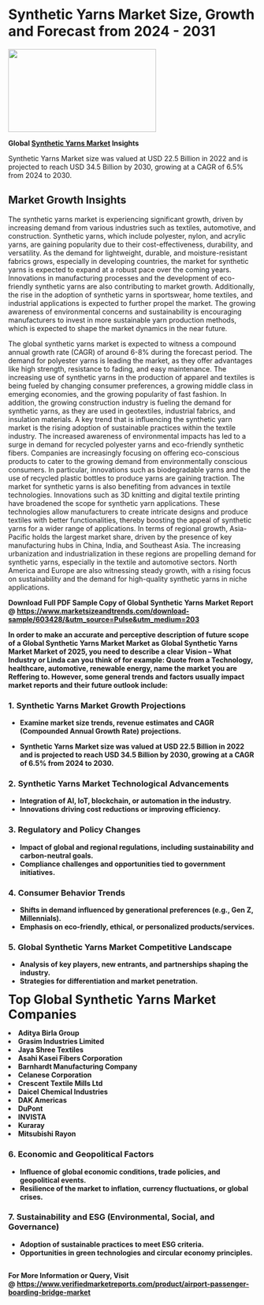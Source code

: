 <H1>Synthetic Yarns Market Size, Growth and Forecast from 2024 - 2031</H1><img class="aligncenter size-medium wp-image-584254" src="https://thirdeyenews.in/wp-content/uploads/2024/09/Global-Market-Research-300x168.jpeg" alt="" width="300" height="168" /><p><strong>Global&nbsp;<a href="https://www.marketsizeandtrends.com/download-sample/603428/&amp;utm_source=Pulse&amp;utm_medium=203">Synthetic Yarns Market</a> Insights</strong></p><p>Synthetic Yarns Market size was valued at USD 22.5 Billion in 2022 and is projected to reach USD 34.5 Billion by 2030, growing at a CAGR of 6.5% from 2024 to 2030.</p><p><h2>Market Growth Insights</h2> <p>The synthetic yarns market is experiencing significant growth, driven by increasing demand from various industries such as textiles, automotive, and construction. Synthetic yarns, which include polyester, nylon, and acrylic yarns, are gaining popularity due to their cost-effectiveness, durability, and versatility. As the demand for lightweight, durable, and moisture-resistant fabrics grows, especially in developing countries, the market for synthetic yarns is expected to expand at a robust pace over the coming years. Innovations in manufacturing processes and the development of eco-friendly synthetic yarns are also contributing to market growth. Additionally, the rise in the adoption of synthetic yarns in sportswear, home textiles, and industrial applications is expected to further propel the market. The growing awareness of environmental concerns and sustainability is encouraging manufacturers to invest in more sustainable yarn production methods, which is expected to shape the market dynamics in the near future.</p> <p><strong></strong></p> <p>The global synthetic yarns market is expected to witness a compound annual growth rate (CAGR) of around 6-8% during the forecast period. The demand for polyester yarns is leading the market, as they offer advantages like high strength, resistance to fading, and easy maintenance. The increasing use of synthetic yarns in the production of apparel and textiles is being fueled by changing consumer preferences, a growing middle class in emerging economies, and the growing popularity of fast fashion. In addition, the growing construction industry is fueling the demand for synthetic yarns, as they are used in geotextiles, industrial fabrics, and insulation materials. A key trend that is influencing the synthetic yarn market is the rising adoption of sustainable practices within the textile industry. The increased awareness of environmental impacts has led to a surge in demand for recycled polyester yarns and eco-friendly synthetic fibers. Companies are increasingly focusing on offering eco-conscious products to cater to the growing demand from environmentally conscious consumers. In particular, innovations such as biodegradable yarns and the use of recycled plastic bottles to produce yarns are gaining traction. The market for synthetic yarns is also benefiting from advances in textile technologies. Innovations such as 3D knitting and digital textile printing have broadened the scope for synthetic yarn applications. These technologies allow manufacturers to create intricate designs and produce textiles with better functionalities, thereby boosting the appeal of synthetic yarns for a wider range of applications. In terms of regional growth, Asia-Pacific holds the largest market share, driven by the presence of key manufacturing hubs in China, India, and Southeast Asia. The increasing urbanization and industrialization in these regions are propelling demand for synthetic yarns, especially in the textile and automotive sectors. North America and Europe are also witnessing steady growth, with a rising focus on sustainability and the demand for high-quality synthetic yarns in niche applications. <p><strong></p><p><span class=""><strong>Download Full PDF Sample Copy of Global Synthetic Yarns Market Report</strong> @ <a href="https://www.marketsizeandtrends.com/download-sample/603428/&amp;utm_source=Pulse&amp;utm_medium=203" target="_blank">https://www.marketsizeandtrends.com/download-sample/603428/&amp;utm_source=Pulse&amp;utm_medium=203</a></span></p><p>In order to make an accurate and perceptive description of future scope of a Global&nbsp;Synthetic Yarns Market Market as Global&nbsp;Synthetic Yarns Market Market of 2025, you need to describe a clear Vision &ndash; What Industry or Linda can you think of for example: Quote from a Technology, healthcare, automotive, renewable energy, name the market you are Reffering to. However, some general trends and factors usually impact market reports and their future outlook include:</p><h3>1.&nbsp;<strong>Synthetic Yarns Market Growth Projections</strong></h3><ul><li>Examine market size trends, revenue estimates and CAGR (Compounded Annual Growth Rate) projections.</li><li><p>Synthetic Yarns Market size was valued at USD 22.5 Billion in 2022 and is projected to reach USD 34.5 Billion by 2030, growing at a CAGR of 6.5% from 2024 to 2030.</p></li></ul><h3>2.&nbsp;<strong>Synthetic Yarns Market Technological Advancements</strong></h3><ul><li>Integration of AI, IoT, blockchain, or automation in the industry.</li><li>Innovations driving cost reductions or improving efficiency.</li></ul><h3>3.&nbsp;<strong>Regulatory and Policy Changes</strong></h3><ul><li>Impact of global and regional regulations, including sustainability and carbon-neutral goals.</li><li>Compliance challenges and opportunities tied to government initiatives.</li></ul><h3>4.&nbsp;<strong>Consumer Behavior Trends</strong></h3><ul><li>Shifts in demand influenced by generational preferences (e.g., Gen Z, Millennials).</li><li>Emphasis on eco-friendly, ethical, or personalized products/services.</li></ul><h3>5.&nbsp;<strong>Global Synthetic Yarns Market Competitive Landscape</strong></h3><ul><li>Analysis of key players, new entrants, and partnerships shaping the industry.</li><li>Strategies for differentiation and market penetration.</li></ul><p data-pm-slice="1 1 []"><span style="color: inherit; font-family: inherit; font-size: 25px;">Top Global Synthetic Yarns Market Companies</span></p><div class="" data-test-id=""><p><li>Aditya Birla Group</li><li> Grasim Industries Limited</li><li> Jaya Shree Textiles</li><li> Asahi Kasei Fibers Corporation</li><li> Barnhardt Manufacturing Company</li><li> Celanese Corporation</li><li> Crescent Textile Mills Ltd</li><li> Daicel Chemical Industries</li><li> DAK Americas</li><li> DuPont</li><li> INVISTA</li><li> Kuraray</li><li> Mitsubishi Rayon</li></p></div><h3>6.&nbsp;<strong>Economic and Geopolitical Factors</strong></h3><ul><li>Influence of global economic conditions, trade policies, and geopolitical events.</li><li>Resilience of the market to inflation, currency fluctuations, or global crises.</li></ul><h3>7.&nbsp;<strong>Sustainability and ESG (Environmental, Social, and Governance)</strong></h3><ul><li>Adoption of sustainable practices to meet ESG criteria.</li><li>Opportunities in green technologies and circular economy principles.</li></ul><h2><strong style="font-size: 14px;">For More Information or Query, Visit @&nbsp;</strong><a style="background-color: #ffffff; font-size: 14px;" href="https://www.marketsizeandtrends.com/report/synthetic-yarns-market/" target="_blank">https://www.verifiedmarketreports.com/product/airport-passenger-boarding-bridge-market</a></h2>
